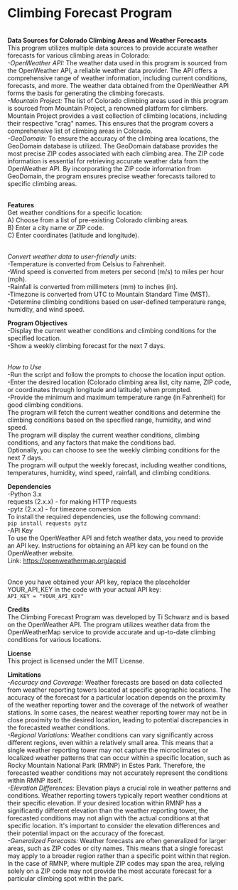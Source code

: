 <h1>Climbing Forecast Program</h1>

<br>**Data Sources for Colorado Climbing Areas and Weather Forecasts**
<br>This program utilizes multiple data sources to provide accurate weather forecasts for various climbing areas in Colorado:
<br>*-OpenWeather API:* The weather data used in this program is sourced from the OpenWeather API, a reliable weather data provider. The API offers a comprehensive range of weather information, including current conditions, forecasts, and more. The weather data obtained from the OpenWeather API forms the basis for generating the climbing forecasts.
<br>*-Mountain Project:* The list of Colorado climbing areas used in this program is sourced from Mountain Project, a renowned platform for climbers. Mountain Project provides a vast collection of climbing locations, including their respective "crag" names. This ensures that the program covers a comprehensive list of climbing areas in Colorado.
<br>*-GeoDomain:* To ensure the accuracy of the climbing area locations, the GeoDomain database is utilized. The GeoDomain database provides the most precise ZIP codes associated with each climbing area. The ZIP code information is essential for retrieving accurate weather data from the OpenWeather API. By incorporating the ZIP code information from GeoDomain, the program ensures precise weather forecasts tailored to specific climbing areas.

<br> **Features** </br>
Get weather conditions for a specific location:
<br>A) Choose from a list of pre-existing Colorado climbing areas.
<br>B) Enter a city name or ZIP code.
<br>C) Enter coordinates (latitude and longitude).

<br> *Convert weather data to user-friendly units:* </br>
-Temperature is converted from Celsius to Fahrenheit.
<br>-Wind speed is converted from meters per second (m/s) to miles per hour (mph).
<br>-Rainfall is converted from millimeters (mm) to inches (in).
<br>-Timezone is converted from UTC to Mountain Standard Time (MST).
<br>-Determine climbing conditions based on user-defined temperature range, humidity, and wind speed.

**Program Objectives**
<br>-Display the current weather conditions and climbing conditions for the specified location.
<br>-Show a weekly climbing forecast for the next 7 days.

<br> *How to Use*
<br>-Run the script and follow the prompts to choose the location input option.
<br>-Enter the desired location (Colorado climbing area list, city name, ZIP code, or coordinates through longitude and latitude) when prompted.
<br>-Provide the minimum and maximum temperature range (in Fahrenheit) for good climbing conditions.
<br>The program will fetch the current weather conditions and determine the climbing conditions based on the specified range, humidity, and wind speed.
<br>The program will display the current weather conditions, climbing conditions, and any factors that make the conditions bad.
<br>Optionally, you can choose to see the weekly climbing conditions for the next 7 days.
<br>The program will output the weekly forecast, including weather conditions, temperatures, humidity, wind speed, rainfall, and climbing conditions.

**Dependencies**
<br>-Python 3.x
<br>requests (2.x.x) - for making HTTP requests
<br>-pytz (2.x.x) - for timezone conversion
<br>To install the required dependencies, use the following command:
<br>```pip install requests pytz```
<br>-API Key
<br>To use the OpenWeather API and fetch weather data, you need to provide an API key. Instructions for obtaining an API key can be found on the OpenWeather website.
<br>Link: https://openweathermap.org/appid

<br>Once you have obtained your API key, replace the placeholder YOUR_API_KEY in the code with your actual API key:
<br>```API_KEY = "YOUR_API_KEY"```

**Credits**
<br>The Climbing Forecast Program was developed by Ti Schwarz and is based on the OpenWeather API. The program utilizes weather data from the OpenWeatherMap service to provide accurate and up-to-date climbing conditions for various locations.

**License**
<br>This project is licensed under the MIT License.

**Limitations**
<br>*-Accuracy and Coverage:* Weather forecasts are based on data collected from weather reporting towers located at specific geographic locations. The accuracy of the forecast for a particular location depends on the proximity of the weather reporting tower and the coverage of the network of weather stations. In some cases, the nearest weather reporting tower may not be in close proximity to the desired location, leading to potential discrepancies in the forecasted weather conditions.
<br>*-Regional Variations:* Weather conditions can vary significantly across different regions, even within a relatively small area. This means that a single weather reporting tower may not capture the microclimates or localized weather patterns that can occur within a specific location, such as Rocky Mountain National Park (RMNP) in Estes Park. Therefore, the forecasted weather conditions may not accurately represent the conditions within RMNP itself.
<br>*-Elevation Differences:* Elevation plays a crucial role in weather patterns and conditions. Weather reporting towers typically report weather conditions at their specific elevation. If your desired location within RMNP has a significantly different elevation than the weather reporting tower, the forecasted conditions may not align with the actual conditions at that specific location. It's important to consider the elevation differences and their potential impact on the accuracy of the forecast.
<br>*-Generalized Forecasts:* Weather forecasts are often generalized for larger areas, such as ZIP codes or city names. This means that a single forecast may apply to a broader region rather than a specific point within that region. In the case of RMNP, where multiple ZIP codes may span the area, relying solely on a ZIP code may not provide the most accurate forecast for a particular climbing spot within the park.

